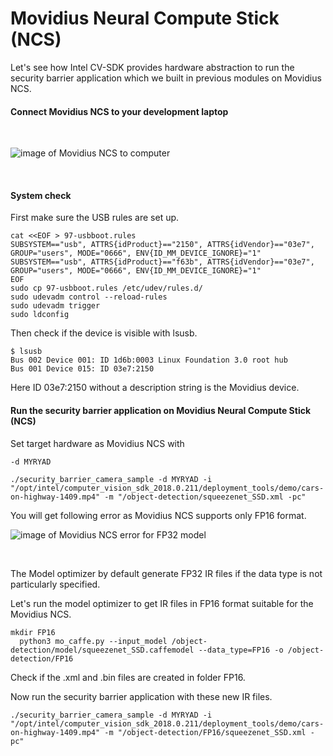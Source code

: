 
# Movidius Neural Compute Stick (NCS)

Let's see how Intel CV-SDK provides hardware abstraction to run the security barrier application which we built in previous modules on Movidius NCS. 

#### Connect Movidius NCS to your development laptop
<br>

![image of Movidius NCS to computer](https://github.com/intel-iot-devkit/smart-video-workshop/blob/master/images/Movidius.png "connected NCS")

<br>

#### System check
First make sure the USB rules are set up.

	cat <<EOF > 97-usbboot.rules
	SUBSYSTEM=="usb", ATTRS{idProduct}=="2150", ATTRS{idVendor}=="03e7", GROUP="users", MODE="0666", ENV{ID_MM_DEVICE_IGNORE}="1"
	SUBSYSTEM=="usb", ATTRS{idProduct}=="f63b", ATTRS{idVendor}=="03e7", GROUP="users", MODE="0666", ENV{ID_MM_DEVICE_IGNORE}="1"
	EOF
	sudo cp 97-usbboot.rules /etc/udev/rules.d/
	sudo udevadm control --reload-rules
	sudo udevadm trigger
	sudo ldconfig

Then check if the device is visible with lsusb.
	
	$ lsusb
	Bus 002 Device 001: ID 1d6b:0003 Linux Foundation 3.0 root hub
	Bus 001 Device 015: ID 03e7:2150  

Here ID 03e7:2150 without a description string is the Movidius device.

#### Run the security barrier application on Movidius Neural Compute Stick (NCS)
Set target hardware as Movidius NCS with
```
-d MYRYAD
```
```
./security_barrier_camera_sample -d MYRYAD -i "/opt/intel/computer_vision_sdk_2018.0.211/deployment_tools/demo/cars-on-highway-1409.mp4" -m "/object-detection/squeezenet_SSD.xml -pc" 
```
You will get following error as Movidius NCS supports only FP16 format. 
<br>

![image of Movidius NCS error for FP32 model](https://github.com/intel-iot-devkit/smart-video-workshop/blob/master/images/NCSerror.png)

<br>

The Model optimizer by default generate FP32 IR files if the data type is not particularly specified.

Let's run the model optimizer to get IR files in FP16 format suitable for the Movidius NCS. 
  
    mkdir FP16
	  python3 mo_caffe.py --input_model /object-detection/model/squeezenet_SSD.caffemodel --data_type=FP16 -o /object-detection/FP16

Check if the .xml and .bin files are created in folder FP16. 

Now run the security barrier application with these new IR files.

    ./security_barrier_camera_sample -d MYRYAD -i "/opt/intel/computer_vision_sdk_2018.0.211/deployment_tools/demo/cars-on-highway-1409.mp4" -m "/object-detection/FP16/squeezenet_SSD.xml -pc" 
